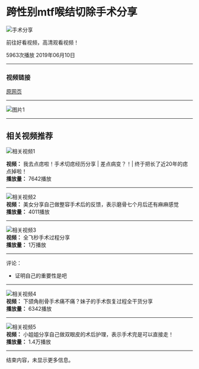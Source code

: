 # 跨性别mtf喉结切除手术分享

![手术分享](https://t14.baidu.com/it/u=15756258049158092555,4748096412468215313&fm=3008&app=3011&size=f1242,699&n=0&f=JPEG&fmt=auto?sec=1736960400&t=47f687bfb18a1d19091618589b3e88eb)

前往好看视频，高清观看视频！

5963次播放 2019年06月10日

---

### 视频链接
[原网页](https://m.baidu.com/from=0/bd_page_type=1/ssid=0/uid=0/pu=sz%401320_220%2Cta%40video___3_537/baiduid=577B6B1443862106E40BE51309786F06/w=undefined_10_mtf%E5%B7%B2%E5%88%86%E4%BA%AB/t=iphone/l=1/tc?ref=www_iphone&lid=0&pd=video_page&fm=alop&isAtom=1&clk_info=%7B%22applid%22%3A%2210468497708040475441%22%2C%22apptpl%22%3A%22normal%22%2C%22frsrcid%22%3A4185%2C%22atn%22%3A%22index%22%7D&is_baidu=0&applid=10468497708040475441&module=sf&wd=&bdver=2_1&tcplug=1&dict=-1&sec=659&di=31e4b0b7fd827346&bdenc=1&nsrc=5P19DeNEQ79MU%2BCTJ2pHCtVjAuyRdRnuZWIqBgU8XEn8bu%2FZecAAgxBcitCPKQF2Yu3ijSOIzsJ6E2ztTqoe1KcGyC4ylVgVEJjaK5mWceRYr9Jnui%2BbjAtkUKPuEJVZ)

---

![图片1](https://gimg4.baidu.com/poster/src=https%3A%2F%2Fpic.rmb.bdstatic.com%2Fbjh%2Fuser%2F35448f0383d01a648a5205f719b27c3e.jpeg&refer=http%3A%2F%2Fwww.baidu.com&app=2004&size=f72,72&n=0&g=0n&q=75&fmt=auto?sec=1736960400&t=5293bf7d2a3c98076800be1bdb5d8c7d)

---

## 相关视频推荐

![相关视频1](https://vdposter.bdstatic.com/56637bf51cff2912c945ca28f3bd2b5a.jpeg?x-bce-process=image/resize,m_fill,w_560,h_315/format,f_jpg/quality,Q_80)

**视频：** 我去点痣啦！手术切痣经历分享 | 差点病变？！| 终于把长了近20年的痣点掉啦！  
**播放量：** 7642播放

---

![相关视频2](https://gimg4.baidu.com/poster/src=http%3A%2F%2Fpic.rmb.bdstatic.com%2F181f0cb41bc63857c7e0daca226c51e1.jpeg&refer=http%3A%2F%2Fwww.baidu.com&app=2004&size=f560,315&n=&g=0n&q=a80?sec=1736940055&t=691e7ae0624709fbd7f275ac8a9a03d0)  
**视频：** 美女分享自己做整容手术后的反馈，表示磨骨七个月后还有麻麻感觉  
**播放量：** 4011播放

---

![相关视频3](https://gimg4.baidu.com/poster/src=http%3A%2F%2Fpic.rmb.bdstatic.com%2F0bfe421af5f8ad29021eb5e00a998a06.jpeg&refer=http%3A%2F%2Fwww.baidu.com&app=2004&size=f560,315&n=&g=0n&q=a80?sec=1736940055&t=8291a7e7b895e893edde4e67c2b8a6f3)  
**视频：** 全飞秒手术过程分享  
**播放量：** 1万播放

---

评论：  
- 证明自己的重要性是吧 

---

![相关视频4](https://gimg4.baidu.com/poster/src=http%3A%2F%2Fpic.rmb.bdstatic.com%2Fb300ad7c915a7b9032e5fd7f1ad0b38b.jpeg&refer=http%3A%2F%2Fwww.baidu.com&app=2004&size=f560,315&n=&g=0n&q=a80?sec=1736940055&t=596439ce147601284965b0a8b8f339b0)  
**视频：** 下颌角削骨手术痛不痛？妹子的手术恢复过程全干货分享  
**播放量：** 6342播放

---

![相关视频5](https://gimg4.baidu.com/poster/src=http%3A%2F%2Fpic.rmb.bdstatic.com%2F4a72203e62b4d79e328abc3b37cfaa8c.jpeg&refer=http%3A%2F%2Fwww.baidu.com&app=2004&size=f560,315&n=&g=0n&q=a80?sec=1736940055&t=4aee9301223e78ba73885becf0bd6a57)  
**视频：** 小姐姐分享自己做双眼皮的术后护理，表示手术完是可以直接走！  
**播放量：** 1.4万播放

--- 

结束内容，未显示更多信息。
<!-- tcd_original_link https://m.baidu.com/video/page?pd=video_page&nid=9268122955704925194&sign=9454767554768435762&word=mtf%E5%B7%B2%E5%88%87srs%E6%89%8B%E6%9C%AF%E7%9F%A5%E4%B9%8E&oword=mtf%E5%B7%B2%E5%88%87srs%E6%89%8B%E6%9C%AF%E7%9F%A5%E4%B9%8E&atn=index&frsrcid=4185&ext=%7B%22jsy%22%3A1%7D&top=%7B%22sfhs%22%3A1%2C%22_hold%22%3A2%7D&sl=2 -->
